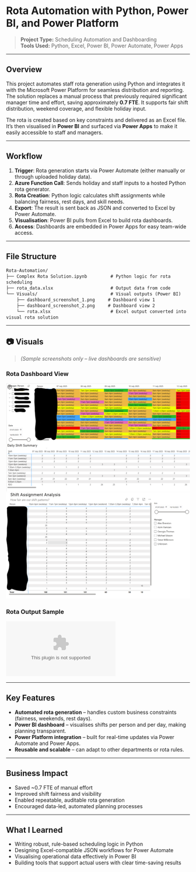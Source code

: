 # Rota Automation with Python, Power BI, and Power Platform

> **Project Type:** Scheduling Automation and Dashboarding  
> **Tools Used:** Python, Excel, Power BI, Power Automate, Power Apps

---

## Overview

This project automates staff rota generation using Python and integrates it with the Microsoft Power Platform for seamless distribution and reporting. The solution replaces a manual process that previously required significant manager time and effort, saving approximately **0.7 FTE**. It supports fair shift distribution, weekend coverage, and flexible holiday input.

The rota is created based on key constraints and delivered as an Excel file. It’s then visualised in **Power BI** and surfaced via **Power Apps** to make it easily accessible to staff and managers.

---

## Workflow

1. **Trigger**: Rota generation starts via Power Automate (either manually or through uploaded holiday data).
2. **Azure Function Call**: Sends holiday and staff inputs to a hosted Python rota generator.
3. **Rota Creation**: Python logic calculates shift assignments while balancing fairness, rest days, and skill needs.
4. **Export**: The result is sent back as JSON and converted to Excel by Power Automate.
5. **Visualisation**: Power BI pulls from Excel to build rota dashboards.
6. **Access**: Dashboards are embedded in Power Apps for easy team-wide access.

---

## File Structure

```
Rota-Automation/
├── Complex Rota Solution.ipynb         # Python logic for rota scheduling
├── rota_data.xlsx                      # Output data from code
└── Visuals/                            # Visual outputs (Power BI)
    ├── dashboard_screenshot_1.png     # Dashboard view 1
    ├── dashboard_screenshot_2.png     # Dashboard view 2
    └── rota.xlsx                       # Excel output converted into visual rota solution
```
    
---

## 📷 Visuals

> *(Sample screenshots only – live dashboards are sensitive)*

### Rota Dashboard View  
![Dashboard](./Visuals/dashboard_screenshot_1.png)
![Dashboard](./Visuals/dashboard_screenshot_2.png)

### Rota Output Sample  
![Rota Output](./Visuals/rota.xlsx)

---

## Key Features

- **Automated rota generation** – handles custom business constraints (fairness, weekends, rest days).
- **Power BI dashboard** – visualises shifts per person and per day, making planning transparent.
- **Power Platform integration** – built for real-time updates via Power Automate and Power Apps.
- **Reusable and scalable** – can adapt to other departments or rota rules.

---

## Business Impact

- Saved ~0.7 FTE of manual effort  
- Improved shift fairness and visibility  
- Enabled repeatable, auditable rota generation  
- Encouraged data-led, automated planning processes

---

## What I Learned

- Writing robust, rule-based scheduling logic in Python
- Designing Excel-compatible JSON workflows for Power Automate
- Visualising operational data effectively in Power BI
- Building tools that support actual users with clear time-saving results
